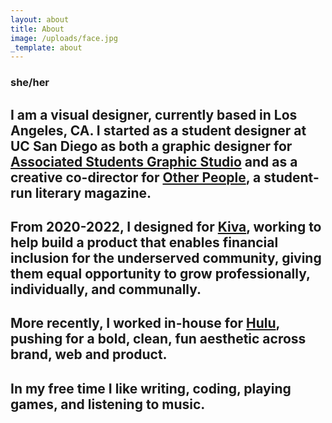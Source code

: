 ```yaml
---
layout: about
title: About
image: /uploads/face.jpg
_template: about
---
```


### she/her

## I am a visual designer, currently based in Los Angeles, CA. I started as a student designer at UC San Diego as both a graphic designer for [Associated Students Graphic Studio](https://asgraphicstudio.ucsd.edu "AS Graphic Studio") and as a creative co-director for [Other People](https://otherpeoplesd.com "Other People"), a student-run literary magazine.

## From 2020-2022, I designed for [Kiva](Kiva.org "https://kiva.org"), working to help build a product that enables financial inclusion for the underserved community, giving them equal opportunity to grow professionally, individually, and communally.

## More recently, I worked in-house for [Hulu](https://hulu.com "Hulu"), pushing for a bold, clean, fun aesthetic across brand, web and product.

## In my free time I like writing, coding, playing games, and listening to music.
